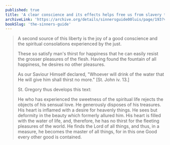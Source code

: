 ```yaml
---
published: true
title: 'A clear conscience and its effects helps free us from slavery to sin'
archiveLink: 'https://archive.org/details/sinnersguide00luis/page/193?view=theater'
bookSlug: 'the-sinners-guide'
---
```


> A second source of this liberty is the joy of a good conscience and the spiritual consolations experienced by the just.
> 
> These so satisfy man's thirst for happiness that he can easily resist the grosser pleasures of the flesh. Having found the fountain of all happiness, he desires no other pleasures.
> 
> As our Saviour Himself declared, "Whoever will drink of the water that He will give him shall thirst no more." [St. John iv. 13.]
> 
> St. Gregory thus develops this text:
> 
> He who has experienced the sweetness of the spiritual life rejects the objects of his sensual love. He generously disposes of his treasures. His heart is inflamed with a desire for heavenly things. He sees but deformity in the beauty which formerly allured him. His heart is filled with the water of life, and, therefore, he has no thirst for the fleeting pleasures of the world. He finds the Lord of all things, and thus, in a measure, he becomes the master of all things, for in this one Good every other good is contained.
